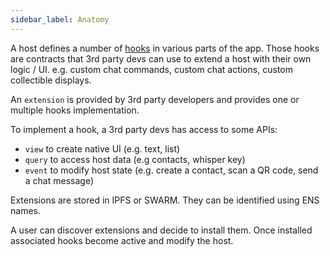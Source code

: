 ```yaml
---
sidebar_label: Anatomy
---
```


A host defines a number of [hooks](Hook) in various parts of the app. Those hooks are contracts that 3rd party devs can 
use to extend a host with their own logic / UI.
e.g. custom chat commands, custom chat actions, custom collectible displays.

An `extension` is provided by 3rd party developers and provides one or multiple hooks implementation.

To implement a hook, a 3rd party devs has access to some APIs:
* `view` to create native UI (e.g. text, list)
* `query` to access host data (e.g contacts, whisper key)
* `event` to modify host state (e.g. create a contact, scan a QR code, send a chat message)

Extensions are stored in IPFS or SWARM. They can be identified using ENS names.

A user can discover extensions and decide to install them. Once installed associated hooks become active and modify the host.
